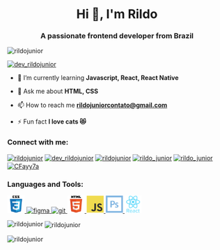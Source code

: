 <h1 align="center">Hi 👋, I'm Rildo</h1>
<h3 align="center">A passionate frontend developer from Brazil</h3>

<p align="left"> <img src="https://komarev.com/ghpvc/?username=rildojunior&label=Profile%20views&color=0e75b6&style=flat" alt="rildojunior" /> </p>

<p align="left"> <a href="https://twitter.com/dev_rildojunior" target="blank"><img src="https://img.shields.io/twitter/follow/dev_rildojunior?logo=twitter&style=for-the-badge" alt="dev_rildojunior" /></a> </p>

- 🌱 I’m currently learning **Javascript, React, React Native**

- 💬 Ask me about **HTML, CSS**

- 📫 How to reach me **rildojuniorcontato@gmail.com**

- ⚡ Fun fact **I love cats 😻**

<h3 align="left">Connect with me:</h3>
<p align="left">
<a href="https://codepen.io/rildojunior" target="blank"><img align="center" src="https://raw.githubusercontent.com/rahuldkjain/github-profile-readme-generator/master/src/images/icons/Social/codepen.svg" alt="rildojunior" height="30" width="40" /></a>
<a href="https://twitter.com/dev_rildojunior" target="blank"><img align="center" src="https://raw.githubusercontent.com/rahuldkjain/github-profile-readme-generator/master/src/images/icons/Social/twitter.svg" alt="dev_rildojunior" height="30" width="40" /></a>
<a href="https://linkedin.com/in/rildojunior" target="blank"><img align="center" src="https://raw.githubusercontent.com/rahuldkjain/github-profile-readme-generator/master/src/images/icons/Social/linked-in-alt.svg" alt="rildojunior" height="30" width="40" /></a>
<a href="https://instagram.com/rildo_junior" target="blank"><img align="center" src="https://raw.githubusercontent.com/rahuldkjain/github-profile-readme-generator/master/src/images/icons/Social/instagram.svg" alt="rildo_junior" height="30" width="40" /></a>
<a href="https://www.youtube.com/c/rildo_junior" target="blank"><img align="center" src="https://raw.githubusercontent.com/rahuldkjain/github-profile-readme-generator/master/src/images/icons/Social/youtube.svg" alt="rildo_junior" height="30" width="40" /></a>
<a href="https://discord.gg/CFayy7a" target="blank"><img align="center" src="https://raw.githubusercontent.com/rahuldkjain/github-profile-readme-generator/master/src/images/icons/Social/discord.svg" alt="CFayy7a" height="30" width="40" /></a>
</p>

<h3 align="left">Languages and Tools:</h3>
<p align="left"> <a href="https://www.w3schools.com/css/" target="_blank" rel="noreferrer"> <img src="https://raw.githubusercontent.com/devicons/devicon/master/icons/css3/css3-original-wordmark.svg" alt="css3" width="40" height="40"/> </a> <a href="https://www.figma.com/" target="_blank" rel="noreferrer"> <img src="https://www.vectorlogo.zone/logos/figma/figma-icon.svg" alt="figma" width="40" height="40"/> </a> <a href="https://git-scm.com/" target="_blank" rel="noreferrer"> <img src="https://www.vectorlogo.zone/logos/git-scm/git-scm-icon.svg" alt="git" width="40" height="40"/> </a> <a href="https://www.w3.org/html/" target="_blank" rel="noreferrer"> <img src="https://raw.githubusercontent.com/devicons/devicon/master/icons/html5/html5-original-wordmark.svg" alt="html5" width="40" height="40"/> </a> <a href="https://developer.mozilla.org/en-US/docs/Web/JavaScript" target="_blank" rel="noreferrer"> <img src="https://raw.githubusercontent.com/devicons/devicon/master/icons/javascript/javascript-original.svg" alt="javascript" width="40" height="40"/> </a> <a href="https://www.photoshop.com/en" target="_blank" rel="noreferrer"> <img src="https://raw.githubusercontent.com/devicons/devicon/master/icons/photoshop/photoshop-line.svg" alt="photoshop" width="40" height="40"/> </a> <a href="https://reactjs.org/" target="_blank" rel="noreferrer"> <img src="https://raw.githubusercontent.com/devicons/devicon/master/icons/react/react-original-wordmark.svg" alt="react" width="40" height="40"/> </a> </p>

<p><img align="left" src="https://github-readme-stats.vercel.app/api/top-langs?username=rildojunior&show_icons=true&locale=en&layout=compact" alt="rildojunior" /></p>

<p>&nbsp;<img align="center" src="https://github-readme-stats.vercel.app/api?username=rildojunior&show_icons=true&locale=en" alt="rildojunior" /></p>

<p><img align="center" src="https://github-readme-streak-stats.herokuapp.com/?user=rildojunior&" alt="rildojunior" /></p>
